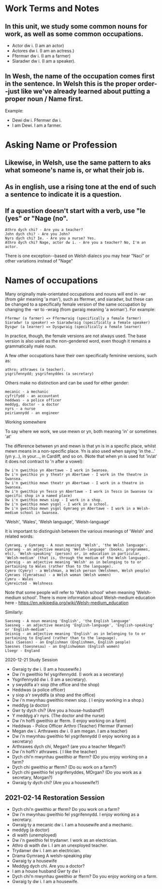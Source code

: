 # Work Terms and Notes
## In this unit, we study some common nouns for work, as well as some common occupations. 

* Actor dw i.  (I am an actor)
* Actores dw i.  (I am an actress.)
* Ffermwr dw i. (I am a farmer)
* Siaradwr dw i.  (I am a speaker).

## In Wesh, the name of the occupation comes first in the sentence.  In Welsh this is the proper order--just like we've already learned about putting a proper noun / Name first.  
Example: 
* Dewi dw i.  Ffermwr dw i.  
* I am Dewi.  I am a farmer. 

# Asking Name or Profession
## Likewise, in Welsh, use the same pattern to aks what someone's name is, or what their job is. 
## As in english, use a rising tone at the end of such a sentence to indicate it is a question. 
##  If a question doesn't start with a verb, use "le (yes" or "Nage (no".



    Athro dych chi? - Are you a teacher?
    John dych chi? - Are you John?
    Nyrs dych chi? Ie. - Are you a nurse? Yes.
    Athro dych chi? Nage, actor dw i. - Are you a teacher? No, I'm an actor.

There is one exception--based on Welsh dialecs you may hear  "Naci" or other variations instead of "Nage" 

# Names of occupations

Many originally male-orientated occupations and nouns will end in -wr (from gŵr meaning 'a man'), such as ffermwr, and siaradwr, but these can be changed to a specifically female version of the same occupation by changing the -wr to -wraig (from gwraig meaning 'a woman'). For example:

    Ffermwr (a farmer) => Ffermwraig (specifically a female farmer)
    Siaradwr (a speaker) => Siaradwraig (specifically a female speaker)
    Dysgwr (a learner) => Dysgwraig (specifically a female learner)

In practice, though, the female versions are not always used. The base version is also used as the non-gendered word, even though it remains a grammatically male noun.

A few other occupations have their own specifically feminine versions, such as:

    athro; athrawes (a teacher).
    ysgrifennydd; ysgrifenyddes (a secretary)

Others make no distinction and can be used for either gender:

    mecanic - a mechanic
    cyfrifydd - an accountant
    heddwas - a police officer
    meddyg, doctor - a doctor
    nyrs - a nurse
    peiriannydd - an engineer

Working somewhere

To say where we work, we use mewn or yn, both meaning 'in' or sometimes 'at'

The difference between yn and mewn is that yn is in a specific place, whilst mewn means in a non-specific place. Yn is also used when saying 'in the...' (yn y...), in your..., in Cardiff, and so on. (Note that when yn is used fot 'in/at' it does not contract to 'n after a vowel):

    Dw i'n gweithio yn Abertawe - I work in Swansea.
    Dw i'n gweithio yn y theatr yn Abertawe - I work in the theatre in Swansea.
    Dw i'n gweithio mewn theatr yn Abertawe - I work in a theatre in Swansea.
    Dw i'n gweithio yn Tesco yn Abertawe - I work in Tesco in Swansea (a specific shop in a named place)
    Dw i'n gweithio mewn siop - I work in a shop.
    Dw i'n gweithio mewn ysgol - I work in a school.
    Dw i'n gweithio mewn ysgol Gymraeg yn Abertawe - I work in a Welsh-medium school in Swansea.

'Welsh', 'Wales', 'Welsh language', 'Welsh-language'

It is important to distinguish between the various meanings of 'Welsh' and related words:

    Cymraeg, y Gymraeg - A noun meaning 'Welsh', 'the Welsh language'.
    Cymraeg - an adjective meaning 'Welsh-language' (books, programmes, etc), 'Welsh-speaking' (person) or, in education in particular, 'Welsh-medium' (that is, through the medium of the Welsh language).
    Cymreig - an adjective meaning 'Welsh' as in belonging to to or pertaining to Wales (rather than to the language).
    Cymro (Cymry) - a Welshman, a Welsh person (Welshmen, Welsh people)
    Cymraes (Cymraësau) - a Welsh woman (Welsh women)
    Cymru - Wales
    Cymreictod - Welshness

Note that some people will refer to 'Welsh school' when meaning 'Welsh-medium school'. There is more information about Welsh-medium education here - https://en.wikipedia.org/wiki/Welsh-medium_education

Similarly:

    Saesneg - A noun meaning 'English', 'the English language'
    Saesneg - an adjective meaning 'English-language', 'English-speaking' or 'English-medium'.
    Seisnig - an adjective meaning 'English' as in belonging to to or pertaining to England (rather than to the language).
    Sais (Saeson) - an Englishman (Englishmen, English people)
    Saesnes (Saesnesau) - an Englishwoman (English women)
    Lloegr - England

2020-12-21 Study Session 
* Gwraig ty dw i. (I am a housewife.)
* Dw i'n gweithio fel ysgrifennydd. (I work as a secretary)
* Ysgrifennydd dw i. (I am a secretary).
* y swyddfa a'r siop (the office and the shop)
* Heddwas (a police officer)
* y siop a'r swyddfa (a shop and the office)
* Dw i'n mwynhau gweithio mewn siop. ( I enjoy working in a shop.)
* meddyg (a doctor)
* Gwr ty dych chi?  (Are you a house-husband?)
* Y meddyg a'r nyrs.  (The doctor and the nurse)
* Dw i'n hoffi gweithio ar fferm. (I enjoy working on a farm)
* Heddwas - Police Officer 
Arthro (Teacher)
Ffermwr (Farmer)
* Megan dw i.  Arthrawes dw i.  (I am megan.  I am a teacher)
* Dw i'n mwynhau gweithio fel ysgrifennydd (I enjoy working as a secretary)
* Arthrawes dych chi, Megan? (are you a teacher Megan?)
* Dw i'n hoffi'r athrawes.  ( I like the teacher)
* Dych chi'n mwynhau gweithio ar fferm? (Do you enjoy working on a farm?
* Dych chi gweithio ar fferm? (Do ou work on a farm?)
* Dych chi gweithio fel ysgrifenyddes, MOrgan?  (Do you work as a secretary, Morgan?)
* Gwraig ty dych chi?  (Are you a housewife?)


## 2021-02-14 Restoration Session
* Dych chi'n gweithio ar fferm? Do you work on a farm? 
* Dw i'n mwynhau gweithio fel ysgrifennydd. I enjoy working as a secretary.
*  Gwraig ty a mecanic dw i. I am a housewife and a mechanic. 
*  meddyg (a doctor)
*  di waith (unemployed)
*  Dw i'n gweithio fel trydanwr. I work as an electrician.
*  Athro di waith dw i. I am an unexployed teacher. 
*  Trydanwr dw i. I am an electrician.
*  Drama Gymraeg A welsh-speaking play 
*  Gwraig ty a housewife 
*  Meddyg dych chi.  Are you a doctor?
*  I am a house husband Gwr ty dw i 
*  Dych chi'n mwynhau gweithio ar fferm? Do you enjoy working on a farm.
*  Gwraig ty dw i. I am a housewife. 






